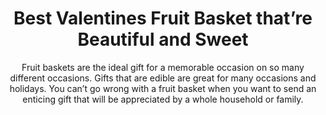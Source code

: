 ---
layout: post
title: Best Valentines Fruit Basket that’re Beautiful and Sweet
subtitle: Fruit baskets are the ideal gift for a memorable occasion on so many different occasions. Gifts that are edible are great for many occasions and holidays. You can’t go wrong with a fruit basket when you want to send an enticing gift that will be appreciated by a whole household or family.
header-img: "img/post/2023/09/copied/medium_valentines_fruit_basket_b0f142326f.jpg"
header-style: text
permalink: "/valentines-fruit-basket/"
catalog: true
tags:
  - Recipients 
  - Men
--- 